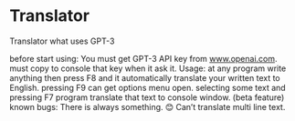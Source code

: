 # Translator
Translator what uses GPT-3


before start using:
You must get GPT-3 API key from www.openai.com.
must copy to console that key when it ask it.
Usage:
at any program write anything then press F8 and it automatically translate your written text to English.
pressing F9 can get options menu open.
selecting some text and pressing F7 program translate that text to console window. (beta feature)
known bugs:
There is always something. 😊
Can’t translate multi line text.

